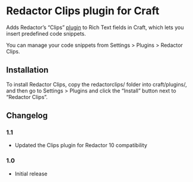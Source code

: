 # Redactor Clips plugin for Craft

Adds Redactor’s “Clips” [plugin](http://imperavi.com/redactor/docs/plugins/) to Rich Text fields in Craft, which lets you insert predefined code snippets.

You can manage your code snippets from Settings > Plugins > Redactor Clips.

## Installation

To install Redactor Clips, copy the redactorclips/ folder into craft/plugins/, and then go to Settings > Plugins and click the “Install” button next to “Redactor Clips”.

## Changelog

### 1.1

* Updated the Clips plugin for Redactor 10 compatibility

### 1.0

* Initial release